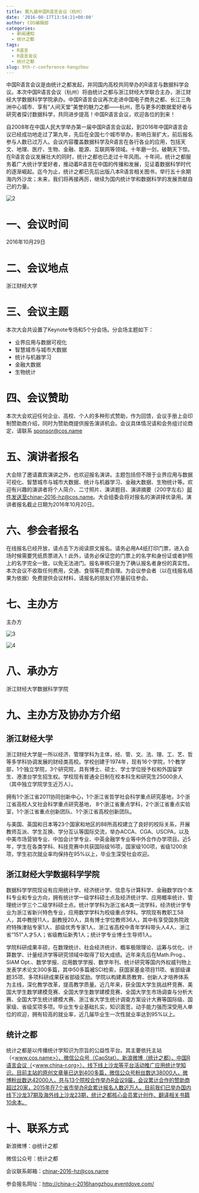 ```yaml
---
title: 第九届中国R语言会议（杭州）
date: '2016-08-17T13:54:21+00:00'
author: COS编辑部
categories:
  - 新闻通知
  - 统计之都
tags:
  - R语言
  - R语言会议
  - 统计之都
slug: 9th-r-conference-hangzhou
---
```


中国R语言会议是由统计之都发起，并同国内高校共同举办的R语言与数据科学会议。本次中国R语言会议（杭州）将由统计之都与浙江财经大学联合主办，浙江财经大学数据科学学院承办。中国R语言会议再次走进中国电子商务之都、长江三角洲中心城市、享有“人间天堂”美誉的魅力之都——杭州，愿与更多的数据爱好者与研究者探讨数据科学，共同进步提高！中国R语言会议，欢迎各位的到来！

自2008年在中国人民大学举办第一届中国R语言会议起，到2016年中国R语言会议已经成功地走过了第九年，先后在全国七个城市举办，影响日渐扩大，前后报名参与人数已过万人。会议内容覆盖数据科学及R语言在各行各业的应用，包括天文、地理、医疗、生物、金融、能源、互联网等领域。十年磨一剑，破鞘天下惊。在R语言会议发展壮大的同时，统计之都也已走过十年风雨。十年间，统计之都服务着广大统计学爱好者，推动着R语言在中国的传播和发展，见证着数据科学时代的逐渐崛起。迄今为止，统计之都已先后出版八本R语言相关图书，举行五十余期海内外沙龙；未来，我们将再接再厉，继续为国内统计学和数据科学的发展贡献自己的力量。

![2](https://uploads.cosx.org/2016/08/2.jpg)

<!--more-->

# 一、会议时间

2016年10月29日

# 二、会议地点

浙江财经大学

# 三、会议主题

本次大会共设置了Keynote专场和5个分会场。分会场主题如下：

* 业界应用与数据可视化
* 智慧城市与城市大数据
* 统计与机器学习
* 金融大数据
* 生物统计

# 四、会议赞助

本次大会欢迎任何企业、高校、个人的多种形式赞助，作为回馈，会议手册上会印制赞助商介绍，同时为赞助商提供报告演讲机会。会议具体情况请和会务组讨论商定，请联系 sponsor@cos.name

# 五、演讲者报名

大会除了邀请嘉宾演讲之外，也欢迎报名演讲。主题包括但不限于业界应用与数据可视化、智慧城市与城市大数据、统计与机器学习、金融大数据、生物统计等。欢迎有兴趣的演讲者将个人简介、二寸照片、演讲题目、演讲摘要（200字左右）邮件发送至chinar-2016-hz@cos.name。大会组委会将对报名的演讲择优录用。演讲者报名截止日期为2016年10月20日。

# 六、参会者报名

在线报名已经开放，请点击下方阅读原文报名。请务必用A4纸打印门票，进入会场时候需要凭纸质票进入！此外，请务必保证您的门票上的名字和身份证或者护照上的名字完全一致，以免无法进门。报名审核只是为了确认报名者身份的真实性。本次会议不收取任何费用，交通、食宿等花费自理。为会议参会者（以在线报名结果为依据）免费提供会议材料，请报名的朋友们尽量前往参会。

# 七、主办方

主办方

![3](https://uploads.cosx.org/2016/08/3.jpg)

![4](https://uploads.cosx.org/2016/08/4.png)

# 八、承办方

浙江财经大学数据科学学院

# 九、主办方及协办方介绍

## 浙江财经大学

浙江财经大学是一所以经济、管理学科为主体，经、管、文、法、理、工、艺、哲等多学科协调发展的财经类高校。学校创建于1974年，现有16个学院，1个教学部，1个独立学院，3个研究院，具有博士、硕士、学士学位授予权和外国留学生、港澳台学生招生权。学校现有普通全日制在校本科生和研究生25000余人（其中独立学院学生近万人）。

拥有1个浙江省2011协同创新中心，1个浙江省哲学社会科学重点研究基地，3个浙江省高校人文社会科学重点研究基地， 8个浙江省重点学科，2个浙江省重点实验室，1个浙江省重点创新团队、1个浙江省高校创新团队。

与美国、英国和日本等23个国家和地区的88所高校建立了良好的校际关系，开展教师互派、学生互换、学分互认等国际交流，举办ACCA、CGA、USCPA，以及中美市场营销专业、中加会计学专业、中英金融学专业等中外合作办学项目。近5年，学生在各类学科、科技竞赛中共获国际级16项，国家级100项，省级1200余项，学生初次就业率均保持在95%以上，毕业生深受社会欢迎。

## 浙江财经大学数据科学学院

数据科学学院现设有应用统计学、经济统计学、信息与计算科学、金融数学四个本科专业和专业方向，拥有统计学一级学科硕士点及经济统计学、应用概率统计、管理统计学三个二级学科硕士点。统计学学科为浙江省A类一流学科，经济统计学专业为浙江省新兴特色专业，应用数学学科为校级重点学科。学院现有教职工58人，其中教授11人，副教授20人，具有博士学位教师36人，其中有享受国务院政府特殊津贴专家1人、部级优秀专家1人、浙江省高校中青年学科带头人4人、浙江省“151”人才5人；省级教坛新秀1人；统计学专业博士生导师1人。

学院科研成果丰硕，在数理统计、社会经济统计、概率极限理论、运筹与优化、计算数学、计量经济学等研究领域中取得了较大成绩。近年来先后在Math.Prog.、SIAM Opt.、数学学报、应用数学学报、数学年刊、统计研究等国内外权威刊物上发表学术论文300多篇，其中50多篇被SCI检索，获国家基金项目11项、省部级课题35项、多项科研成果获省部级奖励。学院以构建素质教育、创新人才培养体系为主线，深化教学改革，提高教学质量。近几年来，获全国大学生挑战杯竞赛、美国大学生数学建模竞赛、全国大学生数学建模竞赛、全国大学生市场调查与分析大赛、全国大学生统计建模大赛、浙江省大学生统计调查方案设计大赛等国际级、国家级、省级奖项多项。毕业生专业基础扎实，知识面宽，动手能力强而深受用人单位的欢迎，拥有较高的就业率，近几届毕业生一次性就业率达到95%以上。

## 统计之都

统计之都是以传播统计学知识为宗旨的公益性平台。其主要依托主站（<www.cos.name>）、微信公众号（CapStat）、新浪微博（统计之都）、中国R语言会议（<www.china-r.org>）、线下线上沙龙等平台活动推广应用统计学知识。目前主站的原创文章量已达到400多篇，微信公众号粉丝数达38000人，微博粉丝数达42000人，共与13个院校合作举办R会议9届，会议累计合作的赞助商超过20家，2015年在7个省市举办R会累计报名人数近万人。目前我们已举办国内线下沙龙37期及海外线上沙龙23期，统计之都核心会员累计创作、翻译相关书籍10余本。

# 十、联系方式

新浪微博：@统计之都

微信公众号：统计之都

会议联系邮箱：chinar-2016-hz@cos.name

参会报名网址：http://china-r-2016hangzhou.eventdove.com/
